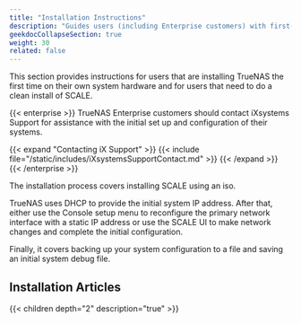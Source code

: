```yaml
---
title: "Installation Instructions"
description: "Guides users (including Enterprise customers) with first-time TrueNAS installations."
geekdocCollapseSection: true
weight: 30
related: false
---
```


This section provides instructions for users that are installing TrueNAS the first time on their own system hardware and for users that need to do a clean install of SCALE.

{{< enterprise >}}
TrueNAS Enterprise customers should contact iXsystems Support for assistance with the initial set up and configuration of their systems.

{{< expand "Contacting iX Support" >}}
{{< include file="/static/includes/iXsystemsSupportContact.md" >}}
{{< /expand >}}
{{< /enterprise >}}

The installation process covers installing SCALE using an <file>iso</file>.

TrueNAS uses DHCP to provide the initial system IP address.
After that, either use the Console setup menu to reconfigure the primary network interface with a static IP address or use the SCALE UI to make network changes and complete the initial configuration.

Finally, it covers backing up your system configuration to a file and saving an initial system debug file.

<div class="noprint">

## Installation Articles

{{< children depth="2" description="true" >}}

</div>
